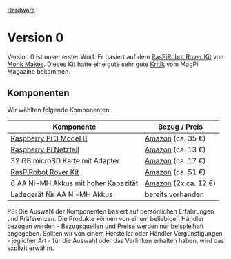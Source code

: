 [Hardware](..)

# Version 0

Version 0 ist unser erster Wurf. Er basiert auf dem [RasPiRobot Rover Kit](https://www.monkmakes.com/pi-rover/) von [Monk Makes](https://www.monkmakes.com/). Dieses Kit hatte eine gute sehr gute [Kritik](https://www.raspberrypi.org/magpi/raspirobot-rover-kit-review/) vom MagPi Magazine bekommen.

## Komponenten

Wir wählten folgende Komponenten:

Komponente | Bezug / Preis
-----------|------------
[Raspberry Pi 3 Model B](https://www.raspberrypi.org/products/raspberry-pi-3-model-b/) | [Amazon](https://www.amazon.de/gp/product/B01CD5VC92/) (ca. 35 €)
[Raspberry Pi Netzteil](https://www.raspberrypi.org/products/raspberry-pi-universal-power-supply/) | [Amazon](https://www.amazon.de/Raspberry-Offizielles-Pi-Netzteil-schwarz/dp/B01DP8O5A4/) (ca. 13 €)
32 GB microSD Karte mit Adapter | [Amazon](https://www.amazon.de/gp/product/B073JWXGNT/) (ca. 17 €)
[RasPiRobot Rover Kit](https://www.monkmakes.com/pi-rover/) | [Amazon](https://www.amazon.de/gp/product/B018Y8IMUE/) (ca. 51 €)
6 AA Ni-MH Akkus mit hoher Kapazität | [Amazon](https://www.amazon.de/gp/product/B00JVV8HRW/) (2x ca. 12 €)
Ladegerät für AA Ni-MH Akkus | bereits vorhanden



PS: Die Auswahl der Komponenten basiert auf persönlichen Erfahrungen und Präferenzen. Die Produkte können von einem beliebigen Händler bezogen werden - Bezugsquellen und Preise werden nur beispielhaft angegeben. Sollten wir von einem Hersteller oder Händler Vergünstigungen - jeglicher Art - für die Auswahl oder das Verlinken erhalten haben, wird das explizit erwähnt.
